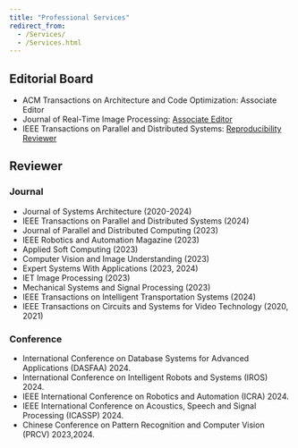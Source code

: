 ```yaml
---
title: "Professional Services"
redirect_from: 
  - /Services/
  - /Services.html
---
```


## Editorial Board 
* ACM Transactions on Architecture and Code Optimization: Associate Editor
* Journal of Real-Time Image Processing: [Associate Editor](https://link.springer.com/journal/11554/editors)
* IEEE Transactions on Parallel and Distributed Systems: [Reproducibility Reviewer](https://www.computer.org/csdl/journals/td/about/107377?title=Review%20Board&periodical=IEEE%20Transactions%20on%20Parallel%20and%20Distributed%20Systems)

## Reviewer
### Journal
* Journal of Systems Architecture (2020-2024)
* IEEE Transactions on Parallel and Distributed Systems (2024)
* Journal of Parallel and Distributed Computing (2023)
* IEEE Robotics and Automation Magazine (2023)
* Applied Soft Computing (2023)
* Computer Vision and Image Understanding (2023)
* Expert Systems With Applications (2023, 2024)
* IET Image Processing (2023)
* Mechanical Systems and Signal Processing (2023)
* IEEE Transactions on Intelligent Transportation Systems (2024)
* IEEE Transactions on Circuits and Systems for Video Technology (2020, 2021)

### Conference
*  International Conference on Database Systems for Advanced Applications (DASFAA) 2024.
*  International Conference on Intelligent Robots and Systems (IROS) 2024.
*  IEEE International Conference on Robotics and Automation (ICRA) 2024.
*  IEEE International Conference on Acoustics, Speech and Signal Processing (ICASSP) 2024.
*  Chinese Conference on Pattern Recognition and Computer Vision (PRCV) 2023,2024.
